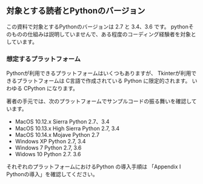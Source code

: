 
## 対象とする読者とPythonのバージョン

この資料で対象とするPythonのバージョンは 2.7 と 3.4、3.6 です。
pythonそのものの仕組みは説明していませんで、ある程度のコーディング経験者を対象としています。

### 想定するプラットフォーム
Pythonが利用できるプラットフォームはいくつもありますが、
Tkinterが利用できるプラットフォームは C言語で作成されている Python に限定的されます。
いわゆる CPython になります。

著者の手元では、次のプラットフォームでサンプルコードの振る舞いを確認しています。

- MacOS 10.12.x Sierra Python 2.7、3.4
- MacOS 10.13.x High Sierra Python 2.7, 3.4
- MacOS 10.14.x Mojave Python 2.7
- Windows XP Python 2.7, 3.4
- Windows 7 Python 2.7, 3.6
- Widows 10 Python 2.7. 3.6

それぞれのプラットフォームにおけるPython の導入手順は
「Appendix I Pythonの導入」を確認してください。
